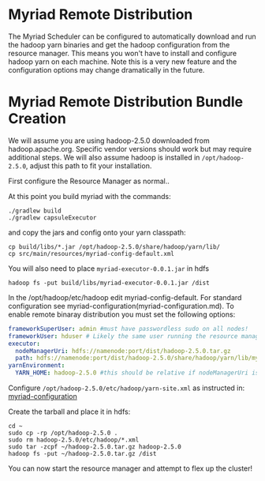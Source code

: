 # Myriad Remote Distribution

The Myriad Scheduler can be configured to automatically download and run the hadoop yarn binaries and get the hadoop 
configuration from the resource manager. This means you won't have to install and configure hadoop yarn on each machine. 
Note this is a very new feature and the configuration options may change dramatically in the future.

# Myriad Remote Distribution Bundle Creation

We will assume you are using hadoop-2.5.0 downloaded from hadoop.apache.org.  Specific vendor versions should work but 
may require additional steps.  We will also assume hadoop is installed in `/opt/hadoop-2.5.0`, adjust this path to fit 
your installation.

First configure the Resource Manager as normal..

At this point you build myriad with the commands:
```Shell
./gradlew build  
./gradlew capsuleExecutor  
```
and copy the jars and config onto your yarn classpath:
```Shell
cp build/libs/*.jar /opt/hadoop-2.5.0/share/hadoop/yarn/lib/
cp src/main/resources/myriad-config-default.xml
```
You will also need to place `myriad-executor-0.0.1.jar` in hdfs
```Shell
hadoop fs -put build/libs/myriad-executor-0.0.1.jar /dist
```
In the /opt/hadoop/etc/hadoop edit myriad-config-default.  For standard configuration see myriad-configuration(myriad-configuration.md).  To enable remote binaray distribution you must set the following options:
```YAML
frameworkSuperUser: admin #must have passwordless sudo on all nodes!
frameworkUser: hduser # Likely the same user running the resource manager. Muse exist on all nodes and be in the hadoop group
executor:  
  nodeManagerUri: hdfs://namenode:port/dist/hadoop-2.5.0.tar.gz  
  path: hdfs://namenode:port/dist/hadoop-2.5.0/share/hadoop/yarn/lib/myriad-executor-0.0.1.jar
yarnEnvironment:  
  YARN_HOME: hadoop-2.5.0 #this should be relative if nodeManagerUri is set  
```

Configure `/opt/hadoop-2.5.0/etc/hadoop/yarn-site.xml` as instructed in: [myriad-configuration](myriad-configuration.md)

Create the tarball and place it in hdfs:
```Shell
cd ~
sudo cp -rp /opt/hadoop-2.5.0 .
sudo rm hadoop-2.5.0/etc/hadoop/*.xml
sudo tar -zcpf ~/hadoop-2.5.0.tar.gz hadoop-2.5.0
hadoop fs -put ~/hadoop-2.5.0.tar.gz /dist
```
You can now start the resource manager and attempt to flex up the cluster!
